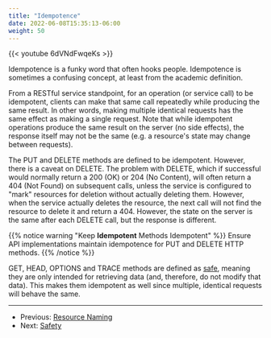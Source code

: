 ```yaml
---
title: "Idempotence"
date: 2022-06-08T15:35:13-06:00
weight: 50
---
```

{{< youtube 6dVNdFwqeKs >}}

Idempotence is a funky word that often hooks people. Idempotence is sometimes a confusing concept, at least from the academic definition.

From a RESTful service standpoint, for an operation (or service call) to be idempotent, clients can make that same call repeatedly while producing the same result. In other words, making multiple identical requests has the same effect as making a single request. Note that while idempotent operations produce the same result on the server (no side effects), the response itself may not be the same (e.g. a resource's state may change between requests).

The PUT and DELETE methods are defined to be idempotent. However, there is a caveat on DELETE. The problem with DELETE, which if successful would normally return a 200 (OK) or 204 (No Content), will often return a 404 (Not Found) on subsequent calls, unless the service is configured to "mark" resources for deletion without actually deleting them. However, when the service actually deletes the resource, the next call will not find the resource to delete it and return a 404. However, the state on the server is the same after each DELETE call, but the response is different.

{{% notice warning "Keep **Idempotent** Methods Idempotent" %}}
Ensure API implementations maintain idempotence for PUT and DELETE HTTP methods.
{{% /notice %}}

GET, HEAD, OPTIONS and TRACE methods are defined as [safe](safety.html), meaning they are only intended for retrieving data (and, therefore, do not modify that data). This makes them idempotent as well since multiple, identical requests will behave the same.

----
* Previous: [Resource Naming](/introduction/resourcenaming.html)
* Next: [Safety](/introduction/safety.html)
